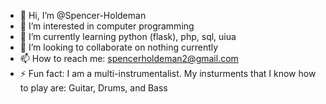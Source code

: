 - 👋 Hi, I’m @Spencer-Holdeman
- 👀 I’m interested in computer programming
- 🌱 I’m currently learning python (flask), php, sql, uiua
- 💞️ I’m looking to collaborate on nothing currently
- 📫 How to reach me: spencerholdeman2@gmail.com
- ⚡ Fun fact: I am a multi-instrumentalist. My insturments that I know how to play are: Guitar, Drums, and Bass

<!---
Spencer-Holdeman/Spencer-Holdeman is a ✨ special ✨ repository because its `README.md` (this file) appears on your GitHub profile.
You can click the Preview link to take a look at your changes.
--->
